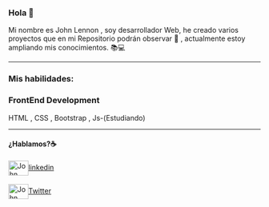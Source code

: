 ### Hola 👋
Mi nombre es John Lennon , soy desarrollador Web, he creado varios proyectos que en mi Repositorio podrán observar 🔗 , actualmente estoy ampliando mis conocimientos. 📚💻 
<hr> 

### Mis habilidades: <br>

### FrontEnd Development <br>
HTML , CSS , Bootstrap , Js-(Estudiando) <br>
<hr> 

#### ¿Hablamos?☕️ 
<a href="https://www.linkedin.com/in/john-lennon-a514a62ab/" target="blank"><img align="center" src="https://cdn.jsdelivr.net/npm/simple-icons@3.0.1/icons/linkedin.svg" alt="John Lennon" height="30" width="40" />linkedin</a> <br>  <br>
<a href="[https://www.linkedin.com/in/john-lennon-a514a62ab/](https://twitter.com/_lennonphillips)" target="blank"><img align="center" src="https://e7.pngegg.com/pngimages/708/311/png-clipart-icon-logo-twitter-logo-twitter-logo-blue-social-media-thumbnail.png" alt="John Lennon" height="30" width="40" />Twitter</a>


<!--
**johnlennonl/johnlennonl** is a ✨ _special_ ✨ repository because its `README.md` (this file) appears on your GitHub profile.

Here are some ideas to get you started:

- 🔭 I’m currently working on ...
- 🌱 I’m currently learning ...
- 👯 I’m looking to collaborate on ...
- 🤔 I’m looking for help with ...
- 💬 Ask me about ...
- 📫 How to reach me: ...
- 😄 Pronouns: ...
- ⚡ Fun fact: ...
-->
